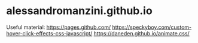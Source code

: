 # alessandromanzini.github.io
Useful material:
https://pages.github.com/
https://speckyboy.com/custom-hover-click-effects-css-javascript/
https://daneden.github.io/animate.css/

